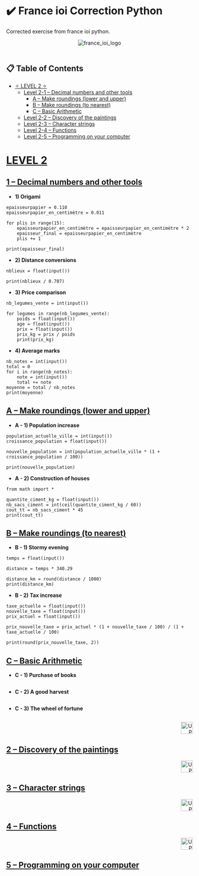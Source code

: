 # ✔️ France ioi Correction Python
Corrected exercise from france ioi python.

<div align="center">
  <picture>
    <img src="https://www.france-ioi.org/dataSite/img/logo.png" alt="france_ioi_logo">
  </picture>
</div>

<br/>

<a id= table_contents></a>
## 📋 Table of Contents

- [✧ LEVEL 2 ✧](#Level_2)
  - [Level 2-1 – Decimal numbers and other tools](#2-1)
    - [A – Make roundings (lower and upper)](#A-2-1)
    - [B – Make roundings (to nearest)](#B-2-1)
    - [C – Basic Arithmetic](#C-2-1)
  - [Level 2-2 – Discovery of the paintings](#2-2)
  - [Level 2-3 – Character strings](#2-3)
  - [Level 2-4 – Functions](#2-4)
  - [Level 2-5 – Programming on your computer](#2-5)

<a id="Level_2"></a>

# [LEVEL 2](#Level_2)

<a id="2-1"></a>

## [1 – Decimal numbers and other tools](2-1)

- <b> 1) Origami </b>

```
epaisseurpapier = 0.110
epaisseurpapier_en_centimètre = 0.011

for plis in range(15):
    epaisseurpapier_en_centimètre = epaisseurpapier_en_centimètre * 2
    epaisseur_final = epaisseurpapier_en_centimètre
    plis += 1

print(epaisseur_final)
```
- <b> 2) Distance conversions </b>

```
nblieux = float(input())

print(nblieux / 0.707)
```
- <b> 3) Price comparison </b>

```
nb_legumes_vente = int(input())

for legumes in range(nb_legumes_vente):
    poids = float(input())
    age = float(input())
    prix = float(input())
    prix_kg = prix / poids
    print(prix_kg)
```
- <b> 4) Average marks </b>

```
nb_notes = int(input())
total = 0
for i in range(nb_notes):
    note = int(input())
    total += note
moyenne = total / nb_notes
print(moyenne)
```
<a id = "A-2-1"></a>
## [A – Make roundings (lower and upper)](#A-2-1)
- <b> A - 1) Population increase </b>

```
population_actuelle_ville = int(input())
croissance_population = float(input())

nouvelle_population = int(population_actuelle_ville * (1 + croissance_population / 100))

print(nouvelle_population)
```
- <b> A - 2) Construction of houses </b>

```
from math import *

quantite_ciment_kg = float(input())
nb_sacs_ciment = int(ceil(quantite_ciment_kg / 60))
cout_tt = nb_sacs_ciment * 45
print(cout_tt)
```
<a id = "B-2-1"></a>
## [B – Make roundings (to nearest)](#B-2-1)
- <b> B - 1) Stormy evening </b>

```
temps = float(input())

distance = temps * 340.29

distance_km = round(distance / 1000)
print(distance_km)
```
- <b> B - 2) Tax increase </b>

```
taxe_actuelle = float(input())
nouvelle_taxe = float(input())
prix_actuel = float(input())

prix_nouvelle_taxe = prix_actuel * (1 + nouvelle_taxe / 100) / (1 + taxe_actuelle / 100)

print(round(prix_nouvelle_taxe, 2))
```
<a id ="C-2-1"></a>
## [C – Basic Arithmetic](#C-2-1)
- <b> C - 1) Purchase of books </b>

```

```
- <b> C - 2) A good harvest </b>

```

```
- <b> C - 3) The wheel of fortune </b>

```

```

<div align="right">
    <a href= "#table_contents"> <img src="https://images.emojiterra.com/google/android-nougat/512px/2b06.png" width="32" alt="UP"> </a>
</div>

<a id="2-2"></a>

## [2 – Discovery of the paintings](2-2)

<ul>
  
</ul>

<div align="right">
    <a href= "#table_contents"> <img src="https://images.emojiterra.com/google/android-nougat/512px/2b06.png" width="32" alt="UP"> </a>
</div>

<a id="2-3"></a>

## [3 – Character strings](2-3)

<ul>
  
</ul>

<div align="right">
    <a href= "#table_contents"> <img src="https://images.emojiterra.com/google/android-nougat/512px/2b06.png" width="32" alt="UP"> </a>
</div>

<a id="2-4"></a>

## [4 – Functions](2-4)

<ul>
  
</ul>

<div align="right">
    <a href= "#table_contents"> <img src="https://images.emojiterra.com/google/android-nougat/512px/2b06.png" width="32" alt="UP"> </a>
</div>

<a id="2-5"></a>

## [5 – Programming on your computer](2-5)

